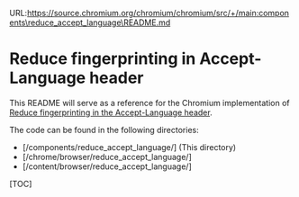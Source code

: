 URL:https://source.chromium.org/chromium/chromium/src/+/main:components\reduce_accept_language\README.md
# Reduce fingerprinting in Accept-Language header

This README will serve as a reference for the Chromium implementation of [Reduce fingerprinting in the Accept-Language header](https://github.com/Tanych/accept-language).

The code can be found in the following directories:
*  [/components/reduce_accept_language/] (This directory)
*  [/chrome/browser/reduce_accept_language/]
*  [/content/browser/reduce_accept_language/]

[TOC]

